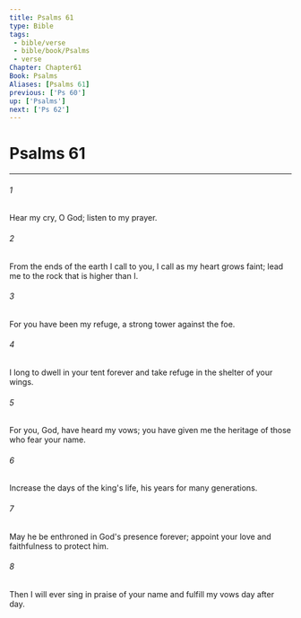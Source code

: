```yaml
---
title: Psalms 61
type: Bible
tags:
 - bible/verse
 - bible/book/Psalms
 - verse
Chapter: Chapter61
Book: Psalms
Aliases: [Psalms 61]
previous: ['Ps 60']
up: ['Psalms']
next: ['Ps 62']
---
```

# Psalms 61

***


###### 1 
Hear my cry, O God; listen to my prayer. 

###### 2 
From the ends of the earth I call to you, I call as my heart grows faint; lead me to the rock that is higher than I. 

###### 3 
For you have been my refuge, a strong tower against the foe. 

###### 4 
I long to dwell in your tent forever and take refuge in the shelter of your wings. 

###### 5 
For you, God, have heard my vows; you have given me the heritage of those who fear your name. 

###### 6 
Increase the days of the king's life, his years for many generations. 

###### 7 
May he be enthroned in God's presence forever; appoint your love and faithfulness to protect him. 

###### 8 
Then I will ever sing in praise of your name and fulfill my vows day after day. 
